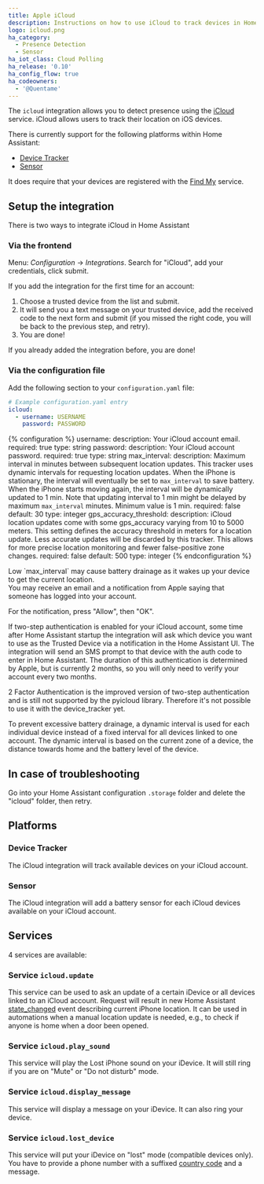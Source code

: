 ```yaml
---
title: Apple iCloud
description: Instructions on how to use iCloud to track devices in Home Assistant.
logo: icloud.png
ha_category:
  - Presence Detection
  - Sensor
ha_iot_class: Cloud Polling
ha_release: '0.10'
ha_config_flow: true
ha_codeowners:
  - '@Quentame'
---
```


The `icloud` integration allows you to detect presence using the [iCloud](https://www.icloud.com/) service. iCloud allows users to track their location on iOS devices.

There is currently support for the following platforms within Home Assistant:

- [Device Tracker](#device-tracker)
- [Sensor](#sensor)

It does require that your devices are registered with the [Find My](https://www.apple.com/uk/icloud/find-my/) service.

## Setup the integration

There is two ways to integrate iCloud in Home Assistant

### Via the frontend

Menu: *Configuration* -> *Integrations*. Search for "iCloud", add your credentials, click submit.

If you add the integration for the first time for an account:
1. Choose a trusted device from the list and submit.
2. It will send you a text message on your trusted device, add the received code to the next form and submit (if you missed the right code, you will be back to the previous step, and retry).
3. You are done!

If you already added the integration before, you are done!

### Via the configuration file

Add the following section to your `configuration.yaml` file:

```yaml
# Example configuration.yaml entry
icloud:
  - username: USERNAME
    password: PASSWORD
```

{% configuration %}
username:
  description: Your iCloud account email.
  required: true
  type: string
password:
  description: Your iCloud account password.
  required: true
  type: string
max_interval:
  description: Maximum interval in minutes between subsequent location updates. This tracker uses dynamic intervals for requesting location updates. When the iPhone is stationary, the interval will eventually be set to `max_interval` to save battery. When the iPhone starts moving again, the interval will be dynamically updated to 1 min. Note that updating interval to 1 min might be delayed by maximum `max_interval` minutes. Minimum value is 1 min.
  required: false
  default: 30
  type: integer
gps_accuracy_threshold:
  description: iCloud location updates come with some gps_accuracy varying from 10 to 5000 meters. This setting defines the accuracy threshold in meters for a location update. Less accurate updates will be discarded by this tracker. This allows for more precise location monitoring and fewer false-positive zone changes.
  required: false
  default: 500
  type: integer
{% endconfiguration %}

<div class='note warning'>
Low `max_interval` may cause battery drainage as it wakes up your device to get the current location.
</div>

<div class='note warning'>
You may receive an email and a notification from Apple saying that someone has logged into your account.

For the notification, press "Allow", then "OK".
</div>

If two-step authentication is enabled for your iCloud account, some time after Home Assistant startup the integration will ask which device you want to use as the Trusted Device via a notification in the Home Assistant UI. The integration will send an SMS prompt to that device with the auth code to enter in Home Assistant. The duration of this authentication is determined by Apple, but is currently 2 months, so you will only need to verify your account every two months.

2 Factor Authentication is the improved version of two-step authentication and is still not supported by the pyicloud library. Therefore it's not possible to use it with the device_tracker yet.

To prevent excessive battery drainage, a dynamic interval is used for each individual device instead of a fixed interval for all devices linked to one account. The dynamic interval is based on the current zone of a device, the distance towards home and the battery level of the device.

## In case of troubleshooting

Go into your Home Assistant configuration `.storage` folder and delete the "icloud" folder, then retry.

## Platforms

### Device Tracker

The iCloud integration will track available devices on your iCloud account.

### Sensor

The iCloud integration will add a battery sensor for each iCloud devices available on your iCloud account.

## Services

4 services are available:

### Service `icloud.update`

This service can be used to ask an update of a certain iDevice or all devices linked to an iCloud account. Request will result in new Home Assistant [state_changed](/docs/configuration/events/#event-state_changed) event describing current iPhone location. It can be used in automations when a manual location update is needed, e.g., to check if anyone is home when a door been opened.

### Service `icloud.play_sound`

This service will play the Lost iPhone sound on your iDevice. It will still ring if you are on "Mute" or "Do not disturb" mode.

### Service `icloud.display_message`

This service will display a message on your iDevice. It can also ring your device.

### Service `icloud.lost_device`

This service will put your iDevice on "lost" mode (compatible devices only). You have to provide a phone number with a suffixed [country code](https://en.wikipedia.org/wiki/List_of_country_calling_codes) and a message.
